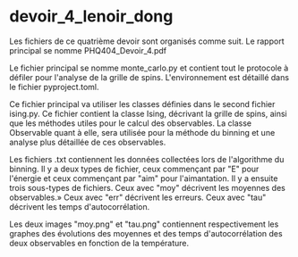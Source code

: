 # devoir_4_lenoir_dong
Les fichiers de ce quatrième devoir sont organisés comme suit. Le rapport principal se nomme PHQ404_Devoir_4.pdf 

Le fichier principal se nomme monte_carlo.py et contient tout le protocole à défiler pour l'analyse de la grille de spins. L'environnement est détaillé dans le fichier pyproject.toml.

Ce fichier principal va utiliser les classes définies dans le second fichier ising.py. Ce fichier contient la classe Ising, décrivant la grille de spins, ainsi que les méthodes utiles pour le calcul des observables. La classe Observable quant à elle, sera utilisée pour la méthode du binning et une analyse plus détaillée de ces observables.

Les fichiers .txt contiennent les données collectées lors de l'algorithme du binning. Il y a deux types de fichier, ceux commençant par "E" pour l'énergie et ceux commençant par "aim" pour l'aimantation. Il y a ensuite trois sous-types de fichiers. Ceux avec "moy" décrivent les moyennes des observables.» Ceux avec "err" décrivent les erreurs. Ceux avec "tau" décrivent les temps d'autocorrélation.

Les deux images "moy.png" et "tau.png" contiennent respectivement les graphes des évolutions des moyennes et des temps d'autocorrélation des deux observables en fonction de la température. 
